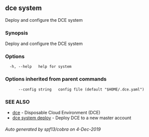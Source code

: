## dce system

Deploy and configure the DCE system

### Synopsis

Deploy and configure the DCE system

### Options

```
  -h, --help   help for system
```

### Options inherited from parent commands

```
      --config string   config file (default "$HOME/.dce.yaml")
```

### SEE ALSO

* [dce](dce.md)	 - Disposable Cloud Environment (DCE)
* [dce system deploy](dce_system_deploy.md)	 - Deploy DCE to a new master account

###### Auto generated by spf13/cobra on 4-Dec-2019

